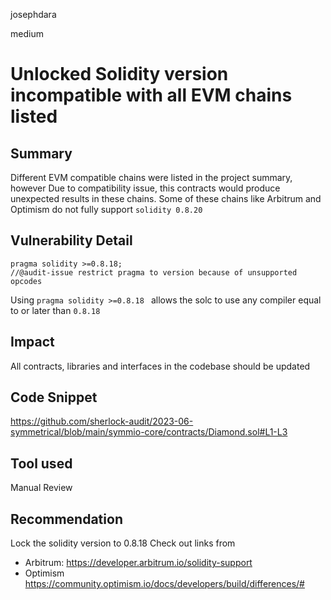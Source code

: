 josephdara

medium

# Unlocked Solidity version incompatible with all EVM chains listed

## Summary
Different EVM compatible chains were listed in the project summary, however Due to compatibility issue, this contracts would produce unexpected results in these chains. 
Some of these chains like Arbitrum and Optimism do not fully support ```solidity 0.8.20``` 
## Vulnerability Detail

```solidity
pragma solidity >=0.8.18;
//@audit-issue restrict pragma to version because of unsupported opcodes

```
Using ```pragma solidity >=0.8.18 ``` allows the solc to use any compiler equal to or later than ```0.8.18``` 
## Impact
All contracts, libraries and interfaces in the codebase should be updated 
## Code Snippet
https://github.com/sherlock-audit/2023-06-symmetrical/blob/main/symmio-core/contracts/Diamond.sol#L1-L3
## Tool used

Manual Review

## Recommendation
Lock the solidity version to 0.8.18
Check out links from
 - Arbitrum: https://developer.arbitrum.io/solidity-support
 - Optimism  https://community.optimism.io/docs/developers/build/differences/#